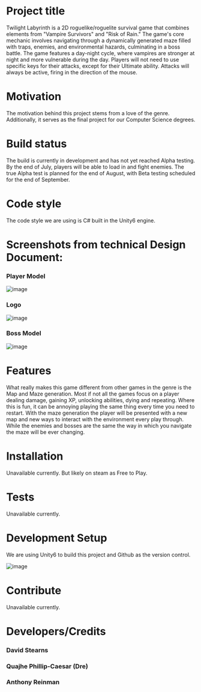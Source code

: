 # **Project title**

Twilight Labyrinth is a 2D roguelike/roguelite survival game that combines elements from "Vampire Survivors" and "Risk of Rain." The game's core mechanic involves navigating through a dynamically generated maze filled with traps, enemies, and environmental hazards, culminating in a boss battle. The game features a day-night cycle, where vampires are stronger at night and more vulnerable during the day.
Players will not need to use specific keys for their attacks, except for their Ultimate ability. Attacks will always be active, firing in the direction of the mouse.

 # **Motivation**

The motivation behind this project stems from a love of the genre. Additionally, it serves as the final project for our Computer Science degrees.

 # **Build status**

The build is currently in development and has not yet reached Alpha testing. By the end of July, players will be able to load in and fight enemies. The true Alpha test is planned for the end of August, with Beta testing scheduled for the end of September.

#  **Code style**
  
The code style we are using is C# built in the Unity6 engine.  

#  **Screenshots from technical Design Document:**

### Player Model

![image](https://github.com/user-attachments/assets/1c7976e1-8f55-4553-98b0-b226a3423cd8)

### Logo

![image](https://github.com/user-attachments/assets/ce369c81-c5cb-412c-912e-b49b9b260952)

### Boss Model

![image](https://github.com/user-attachments/assets/400b08cd-bc67-4644-8884-d921ad9cda71)


 # **Features**
  
What really makes this game different from other games in the genre is the Map and Maze generation. Most if not all the games focus on a player dealing damage, gaining XP, unlocking abilities, dying and repeating. Where this is fun, it can be annoying playing the same thing every time you need to restart. With the maze generation the player will be presented with a new map and new ways to interact with the environment every play through. While the enemies and bosses are the same the way in which you navigate the maze will be ever changing.

# **Installation**
Unavailable currently. But likely on steam as Free to Play.

# **Tests**

Unavailable currently. 

# **Development Setup**

We are using Unity6 to build this project and Github as the version control.

![image](https://github.com/user-attachments/assets/43711bb1-c17b-4a5a-9e3b-ecf1cddaad9c)


# **Contribute**

Unavailable currently. 

# **Developers/Credits**

### David Stearns

### Quajhe Phillip-Caesar (Dre)

### Anthony Reinman



